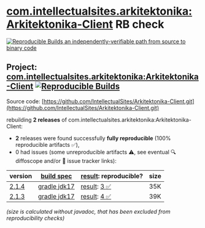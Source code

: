 [com.intellectualsites.arkitektonika:Arkitektonika-Client](https://central.sonatype.com/artifact/com.intellectualsites.arkitektonika/Arkitektonika-Client/versions) RB check
=======

[![Reproducible Builds](https://reproducible-builds.org/images/logos/rb.svg) an independently-verifiable path from source to binary code](https://reproducible-builds.org/)

## Project: [com.intellectualsites.arkitektonika:Arkitektonika-Client](https://central.sonatype.com/artifact/com.intellectualsites.arkitektonika/Arkitektonika-Client/versions) [![Reproducible Builds](https://img.shields.io/endpoint?url=https://raw.githubusercontent.com/jvm-repo-rebuild/reproducible-central/master/content/com/intellectualsites/arkitektonika/Arkitektonika-Client/badge.json)](https://github.com/jvm-repo-rebuild/reproducible-central/blob/master/content/com/intellectualsites/arkitektonika/Arkitektonika-Client/README.md)

Source code: [https://github.com/IntellectualSites/Arkitektonika-Client.git](https://github.com/IntellectualSites/Arkitektonika-Client.git)

rebuilding **2 releases** of com.intellectualsites.arkitektonika:Arkitektonika-Client:
- **2** releases were found successfully **fully reproducible** (100% reproducible artifacts :white_check_mark:),
- 0 had issues (some unreproducible artifacts :warning:, see eventual :mag: diffoscope and/or :memo: issue tracker links):

| version | [build spec](/BUILDSPEC.md) | [result](https://reproducible-builds.org/docs/jvm/): reproducible? | size |
| -- | --------- | ------ | -- |
| [2.1.4](https://central.sonatype.com/artifact/com.intellectualsites.arkitektonika/Arkitektonika-Client/2.1.4/pom) | [gradle jdk17](Arkitektonika-Client-2.1.4.buildspec) | [result](Arkitektonika-Client-2.1.4.buildinfo): [3 :white_check_mark: ](Arkitektonika-Client-2.1.4.buildcompare) | 35K |
| [2.1.3](https://central.sonatype.com/artifact/com.intellectualsites.arkitektonika/Arkitektonika-Client/2.1.3/pom) | [gradle jdk17](Arkitektonika-Client-2.1.3.buildspec) | [result](Arkitektonika-Client-2.1.3.buildinfo): [4 :white_check_mark: ](Arkitektonika-Client-2.1.3.buildcompare) | 39K |

<i>(size is calculated without javadoc, that has been excluded from reproducibility checks)</i>
